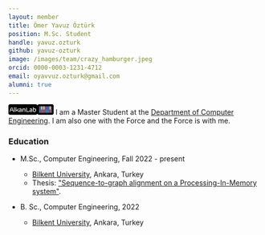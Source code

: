 ```yaml
---
layout: member
title: Ömer Yavuz Öztürk
position: M.Sc. Student
handle: yavuz.ozturk
github: yavuz-ozturk
image: /images/team/crazy_hamburger.jpeg
orcid: 0000-0003-1231-4712
email: oyavvuz.ozturk@gmail.com
alumni: true
---
```


<img style="height:1.5em;" src="/images/team/ÖYÖ.png?raw=true"/> I am a Master Student at the [Department of Computer Engineering](http://www.cs.bilkent.edu.tr/). I am also one with the Force and the Force is with me.

### Education

- M.Sc., Computer Engineering, Fall 2022 - present
  - [Bilkent University](http://www.cs.bilkent.edu.tr/), Ankara, Turkey
  - Thesis:  ["Sequence-to-graph alignment on a Processing-In-Memory system"]().

- B. Sc., Computer Engineering, 2022
  - [Bilkent University](http://www.cs.bilkent.edu.tr/), Ankara, Turkey


